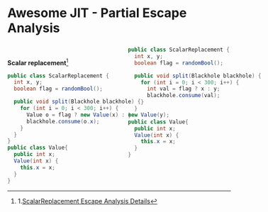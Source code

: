 # Awesome JIT - Partial Escape Analysis

&nbsp;

<div class="escape-code-before">

**Scalar replacement**[^1]

```java {all|7-8}
public class ScalarReplacement {
  int x, y;
  boolean flag = randomBool();

  public void split(Blackhole blackhole) {
    for (int i = 0; i < 300; i++) {
      Value o = flag ? new Value(x) : new Value(y);
      blackhole.consume(o.x);
    }
  }
}
public class Value{
  public int x;
  Value(int x) {
    this.x = x;
  } 
}
```

</div>

<div class="escape-code-after" v-click="2">

```java {all|7-8}
public class ScalarReplacement {
  int x, y;
  boolean flag = randomBool();

  public void split(Blackhole blackhole) {
    for (int i = 0; i < 300; i++) {
      int val = flag ? x : y;
      blackhole.consume(val);
    }
  }
}
public class Value{
  public int x;
  Value(int x) {
    this.x = x;
  } 
}
```

</div>

[^1]: 1.[ScalarReplacement Escape Analysis Details](https://shipilev.net/jvm/anatomy-quarks/18-scalar-replacement/#_practice)

<style>
  .escape-code-before {
    width: 410px;
  }
  .escape-code-after {
    position: absolute;
    right: 50px;
    top: 168px;
    width: 410px;
  }
</style>

<!--

逃逸分析通常是在方法内联的基础上进行

Value 对象创建后仅在方法内部使用. 没有发生逃逸, 这样编辑器就可以对 Value 进行优化

- 方法逃逸: 对象被传入未知代码中(内联可以消除未知代码)
- 线程逃逸: 对象被存入堆中

即时编译器可以根据逃逸分析的结果进行诸如
- 锁消除
- 栈上分配
- 标量替换


-->